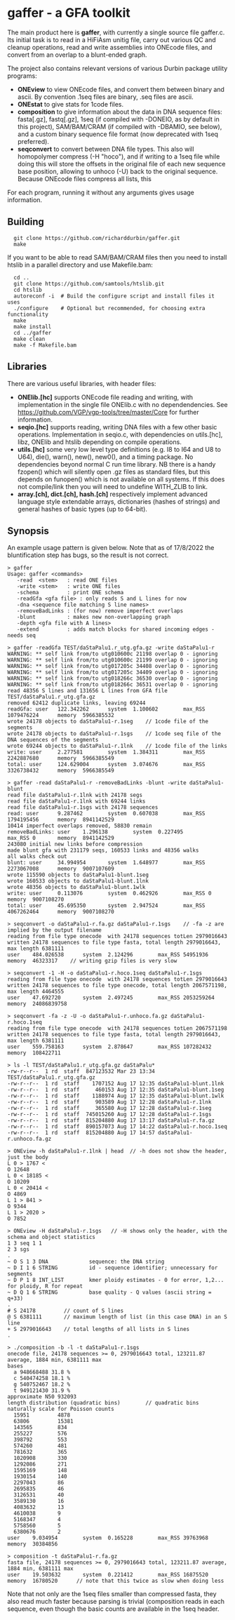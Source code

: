 # gaffer - a GFA toolkit

The main product here is **gaffer**, with currently a single source file gaffer.c.
Its initial task is to read in a HiFiAsm unitig file, carry out various QC and cleanup operations, read and write assemblies into ONEcode files, and convert from an overlap to a blunt-ended graph.

The project also contains relevant versions of various Durbin package utility programs:

- **ONEview** to view ONEcode files, and convert them between binary and ascii.  By convention .1seq files are binary, .seq files are ascii.
- **ONEstat** to give stats for 1code files.
- **composition** to give information about the data in DNA sequence files: fasta[.gz], fastq[.gz], 1seq (if compiled with -DONEIO, as by default in this project), SAM/BAM/CRAM (if compiled with -DBAMIO, see below), and a custom binary sequence file format (now deprecated with 1seq preferred).
- **seqconvert** to convert between DNA file types.  This also will homopolymer compress (-H "hoco"), and if writing to a 1seq file while doing this will store the offsets in the original file of each new sequence base position, allowing to unhoco (-U) back to the original sequence.  Because ONEcode files compress all lists, this 

For each program, running it without any arguments gives usage information.

## Building
```
  git clone https://github.com/richarddurbin/gaffer.git
  make
```

If you want to be able to read SAM/BAM/CRAM files then you need to install htslib in a parallel directory and use Makefile.bam:
```
  cd ..
  git clone https://github.com/samtools/htslib.git
  cd htslib
  autoreconf -i  # Build the configure script and install files it uses
  ./configure    # Optional but recommended, for choosing extra functionality
  make
  make install
  cd ../gaffer
  make clean
  make -f Makefile.bam
```

## Libraries

There are various useful libraries, with header files:

- **ONElib.[hc]** supports ONEcode file reading and writing, with implementation in the single file ONElib.c with no dependendencies.  See https://github.com/VGP/vgp-tools/tree/master/Core for further information.
- **seqio.[hc]** supports reading, writing DNA files with a few other basic operations.  Implementation in seqio.c, with dependencies on utils.[hc], libz, ONElib and htslib depending on compile operations.
- **utils.[hc]** some very low level type definitions (e.g. I8 to I64 and U8 to U64), die(), warn(), new(), new0(), and a timing package.  No dependencies beyond normal C run time library.  NB there is a handy fzopen() which will silently open .gz files as standard files, but this depends on funopen() which is not available on all systems.  If this does not compile/link then you will need to undefine WITH_ZLIB to link.
- **array.[ch], dict.[ch], hash.[ch]** respectively implement advanced language style extendable arrays, dictionaries (hashes of strings) and general hashes of basic types (up to 64-bit).

## Synopsis

An example usage pattern is given below.  Note that as of 17/8/2022 the bluntification step has bugs, so the result is not correct.

```
> gaffer
Usage: gaffer <commands>
   -read  <stem>   : read ONE files
   -write <stem>   : write ONE files
   -schema         : print ONE schema
   -readGfa <gfa file> : only reads S and L lines for now
   -dna <sequence file matching S line names>
   -removeBadLinks : (for now) remove imperfect overlaps
   -blunt          : makes new non-overlapping graph
   -depth <gfa file with A lines>
   -extend         : adds match blocks for shared incoming edges - needs seq
       
> gaffer -readGfa TEST/daStaPalu1.r_utg.gfa.gz -write daStaPalu1-r
WARNING: ** self link from/to utg010600c 21198 overlap 0 - ignoring
WARNING: ** self link from/to utg010600c 21199 overlap 0 - ignoring
WARNING: ** self link from/to utg017205c 34408 overlap 0 - ignoring
WARNING: ** self link from/to utg017205c 34409 overlap 0 - ignoring
WARNING: ** self link from/to utg018266c 36530 overlap 0 - ignoring
WARNING: ** self link from/to utg018266c 36531 overlap 0 - ignoring
read 48356 S lines and 131656 L lines from GFA file TEST/daStaPalu1.r_utg.gfa.gz
removed 62412 duplicate links, leaving 69244
readGfa: user   122.342262      system  1.100602        max_RSS 1079476224      memory  5966385532
wrote 24178 objects to daStaPalu1-r.1seg    // 1code file of the segments
wrote 24178 objects to daStaPalu1-r.1sgs    // 1code seq file of the DNA sequences of the segments
wrote 69244 objects to daStaPalu1-r.1lnk    // 1code file of the links
write: user     2.277581        system  1.384311        max_RSS 2242887680      memory  5966385549
total: user     124.629004      system  3.074676        max_RSS 3326738432      memory  5966385549

> gaffer -read daStaPalu1-r -removeBadLinks -blunt -write daStaPalu1-blunt
read file daStaPalu1-r.1lnk with 24178 segs
read file daStaPalu1-r.1lnk with 69244 links
read file daStaPalu1-r.1sgs with 24178 sequences
read: user      9.287462        system  0.607038        max_RSS 1794195456      memory  8941142529
10414 imperfect overlaps removed, 58830 remain
removeBadLinks: user    1.296138        system  0.227495        max_RSS 0       memory  8941142529
243080 initial new links before compression
made blunt gfa with 231179 seqs, 160533 links and 48356 walks
all walks check out
blunt: user     34.994954       system  1.648977        max_RSS 2273067008      memory  9007107609
wrote 115590 objects to daStaPalu1-blunt.1seg
wrote 160533 objects to daStaPalu1-blunt.1lnk
wrote 48356 objects to daStaPalu1-blunt.1wlk
write: user     0.113076        system  0.462926        max_RSS 0       memory  9007108270
total: user     45.695350       system  2.947524        max_RSS 4067262464      memory  9007108270

> seqconvert -o daStaPalu1-r.fa.gz daStaPalu1-r.1sgs    // -fa -z are implied by the output filename
reading from file type onecode  with 24178 sequences totLen 2979016643
written 24178 sequences to file type fasta, total length 2979016643, max length 6381111
user    484.026538      system  2.124296        max_RSS 54951936        memory  46323317    // writing gzip files is very slow

> seqconvert -1 -H -o daStaPalu1-r.hoco.1seq daStaPalu1-r.1sgs 
reading from file type onecode  with 24178 sequences totLen 2979016643
written 24178 sequences to file type onecode, total length 2067571198, max length 4464555
user    47.692720       system  2.497245        max_RSS 2053259264      memory  24086839758

> seqconvert -fa -z -U -o daStaPalu1-r.unhoco.fa.gz daStaPalu1-r.hoco.1seq
reading from file type onecode  with 24178 sequences totLen 2067571198
written 24178 sequences to file type fasta, total length 2979016643, max length 6381111
user    559.758163      system  2.878647        max_RSS 107282432       memory  108422711

> ls -l TEST/daStaPalu1.r_utg.gfa.gz daStaPalu* 
-rw-r--r--  1 rd  staff  847123532 Mar 23 13:34 TEST/daStaPalu1.r_utg.gfa.gz
-rw-r--r--  1 rd  staff    1707152 Aug 17 12:35 daStaPalu1-blunt.1lnk
-rw-r--r--  1 rd  staff     460153 Aug 17 12:35 daStaPalu1-blunt.1seg
-rw-r--r--  1 rd  staff    1188974 Aug 17 12:35 daStaPalu1-blunt.1wlk
-rw-r--r--  1 rd  staff     903589 Aug 17 12:28 daStaPalu1-r.1lnk
-rw-r--r--  1 rd  staff     365580 Aug 17 12:28 daStaPalu1-r.1seg
-rw-r--r--  1 rd  staff  745015260 Aug 17 12:28 daStaPalu1-r.1sgs
-rw-r--r--  1 rd  staff  815204880 Aug 17 13:17 daStaPalu1-r.fa.gz
-rw-r--r--  1 rd  staff  890157073 Aug 17 14:22 daStaPalu1-r.hoco.1seq
-rw-r--r--  1 rd  staff  815204880 Aug 17 14:57 daStaPalu1-r.unhoco.fa.gz

> ONEview -h daStaPalu1-r.1lnk | head  // -h does not show the header, just the body
L 0 > 1767 <
O 12648
L 0 < 18185 <
O 10209
L 0 < 20414 <
O 4869
L 1 > 841 >
O 9344
L 1 > 2020 >
O 7852

> ONEview -H daStaPalu1-r.1sgs   // -H shows only the header, with the schema and object statistics
1 3 seq 1 1
2 3 sgs
.
~ O S 1 3 DNA             sequence: the DNA string
~ D I 1 6 STRING          id - sequence identifier; unnecessary for segments
~ D P 1 8 INT_LIST        kmer ploidy estimates - 0 for error, 1,2... for ploidy, R for repeat
~ D Q 1 6 STRING          base quality - Q values (ascii string = q+33)
.
# S 24178         // count of S lines
@ S 6381111       // maximum length of list (in this case DNA) in an S line
+ S 2979016643    // total lengths of all lists in S lines
.

> ./composition -b -l -t daStaPalu1-r.1sgs 
onecode file, 24178 sequences >= 0, 2979016643 total, 123211.87 average, 1884 min, 6381111 max
bases
  a 948668488 31.8 %
  c 540474258 18.1 %
  g 540752467 18.2 %
  t 949121430 31.9 %
approximate N50 932093
length distribution (quadratic bins)        // quadratic bins naturally scale for Poisson counts
  15951         4878
  63806         15381
  143565        834
  255227        576
  398792        553
  574260        481
  781632        365
  1020908       330
  1292086       271
  1595169       148
  1930154       140
  2297043       86
  2695835       46
  3126531       40
  3589130       16
  4083632       13
  4610038       9
  5168347       4
  5758560       5
  6380676       2
user    9.034954        system  0.165228        max_RSS 39763968        memory  30384856

> composition -t daStaPalu1-r.fa.gz
fasta file, 24178 sequences >= 0, 2979016643 total, 123211.87 average, 1884 min, 6381111 max
user    19.503632       system  0.221412        max_RSS 16875520        memory  16780520      // note that this twice as slow when doing less
```
Note that not only are the 1seq files smaller than compressed fasta, they also read much faster because parsing is trivial (composition reads in each sequence, even though the basic counts are available in the 1seq header.
